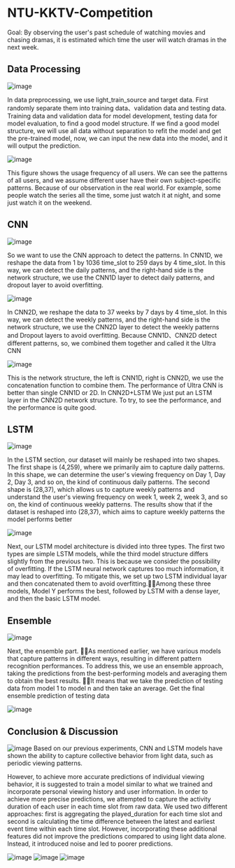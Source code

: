 # NTU-KKTV-Competition
Goal: By observing the user's past schedule of watching movies and chasing dramas, it is estimated which time the user will watch dramas in the next week.

## Data Processing
![image](https://github.com/simple10304/NTU-KKTV-Competition/assets/131461394/f5901120-eb45-4871-a7ad-6adf1fffcb55)

In data preprocessing, we use light_train_source and target data.
First randomly separate them into training data、validation data and testing data.
Training data and validation data for model development, testing data for model evaluation, to find a good model structure.
If we find a good model structure, we will use all data without separation to refit the model and get the pre-trained model, now, we can input the new data into the model, and it will output the prediction.

![image](https://github.com/simple10304/NTU-KKTV-Competition/assets/131461394/1bc3482c-8c81-483b-a86b-becc943a3e85)

This figure shows the usage frequency of all users.
We can see the patterns of all users, and we assume different user have their own subject-specific patterns.
Because of our observation in the real world.
For example, some people watch the series all the time, some just watch it at night, and some just watch it on the weekend.

## CNN
![image](https://github.com/simple10304/NTU-KKTV-Competition/assets/131461394/0a7af893-d556-42bd-b484-ac213d982d8d)

So we want to use the CNN approach to detect the patterns.
In CNN1D, we reshape the data from 1 by 1036 time_slot to 259 days by 4 time_slot.
In this way, we can detect the daily patterns, and the right-hand side is the network structure, we use the CNN1D layer to detect daily patterns, and dropout layer to avoid overfitting. 

![image](https://github.com/simple10304/NTU-KKTV-Competition/assets/131461394/974203e7-1dbe-42df-b8c8-6bdeafbf8f7e)

In CNN2D, we reshape the data to 37 weeks by 7 days by 4 time_slot.
In this way, we can detect the weekly patterns, and the right-hand side is the network structure, we use the CNN2D layer to detect the weekly patterns and Dropout layers to avoid overfitting.
Because CNN1D、CNN2D detect different patterns, so, we combined them together and called it the Ultra CNN

![image](https://github.com/simple10304/NTU-KKTV-Competition/assets/131461394/23afb47a-0660-4625-9a0a-68f64937a359)

This is the network structure, the left is CNN1D, right is CNN2D, we use the concatenation function to combine them.
The performance of Ultra CNN is better than single CNN1D or 2D.
In CNN2D+LSTM
We just put an LSTM layer in the CNN2D network structure.
To try, to see the performance, and the performance is quite good.

## LSTM
![image](https://github.com/simple10304/NTU-KKTV-Competition/assets/131461394/27bce22d-eec3-491e-94c3-6432d3d20635)

In the LSTM section, our dataset will mainly be reshaped into two shapes. The first shape is (4,259), where we primarily aim to capture daily patterns. In this shape, we can determine the user's viewing frequency on Day 1, Day 2, Day 3, and so on, the kind of continuous daily patterns. The second shape is (28,37), which allows us to capture weekly patterns and understand the user's viewing frequency on week 1, week 2, week 3, and so on, the kind of continuous weekly patterns. The results show that if the dataset is reshaped into (28,37), which aims to capture weekly patterns the model performs better

![image](https://github.com/simple10304/NTU-KKTV-Competition/assets/131461394/f5e85b8a-ab47-41ea-bf9c-9d7e4ad619af)

Next, our LSTM model architecture is divided into three types. The first two types are simple LSTM models, while the third model structure differs slightly from the previous two. This is because we consider the possibility of overfitting. If the LSTM neural network captures too much information, it may lead to overfitting. To mitigate this, we set up two LSTM individual layar and then concatenated them to avoid overfitting.Among these three models, Model Y performs the best, followed by LSTM with a dense layer, and then the basic LSTM model.

## Ensemble
![image](https://github.com/simple10304/NTU-KKTV-Competition/assets/131461394/a48e1b99-a3bc-4299-ba36-716113e85c98)

Next, the ensemble part. As mentioned earlier, we have various models that capture patterns in different ways, resulting in different pattern recognition performances. To address this, we use an ensemble approach, taking the predictions from the best-performing models and averaging them to obtain the best results. It means that we take the prediction of testing data from model 1 to model n and then take an average. Get the final ensemble prediction of testing data

![image](https://github.com/simple10304/NTU-KKTV-Competition/assets/131461394/10fd7d8d-0ee1-44c8-9fb6-b493bcf189d6)

## Conclusion & Discussion

![image](https://github.com/simple10304/NTU-KKTV-Competition/assets/131461394/a8e98293-9a43-49df-ba7c-16abd4f40491)
Based on our previous experiments, CNN and LSTM models have shown the ability to capture collective behavior from light data, such as periodic viewing patterns.
 
However, to achieve more accurate predictions of individual viewing behavior, it is suggested to train a model similar to what we trained and incorporate personal viewing history and user information.
In order to achieve more precise predictions, we attempted to capture the activity duration of each user in each time slot from raw data. We used two different approaches: first is aggregating the played_duration for each time slot and second is calculating the time difference between the latest and earliest event time within each time slot. However, incorporating these additional features did not improve the predictions compared to using light data alone. Instead, it introduced noise and led to poorer predictions.

![image](https://github.com/simple10304/NTU-KKTV-Competition/assets/131461394/254e1653-1bdd-4a74-bd2e-e838dcead0e4)
![image](https://github.com/simple10304/NTU-KKTV-Competition/assets/131461394/119403a9-5967-4d4f-b018-06c08f080064)
![image](https://github.com/simple10304/NTU-KKTV-Competition/assets/131461394/4fa7ce84-35ff-48b2-9fbd-717a3b75f952)


